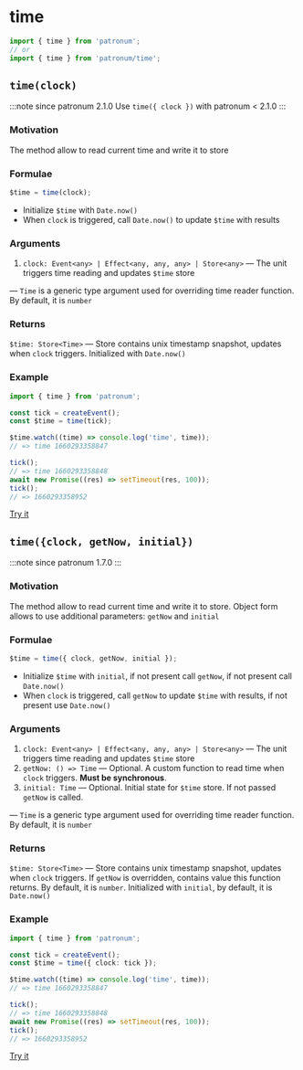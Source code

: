 # time

```ts
import { time } from 'patronum';
// or
import { time } from 'patronum/time';
```

## `time(clock)`

:::note since
patronum 2.1.0
Use `time({ clock })` with patronum < 2.1.0
:::

### Motivation

The method allow to read current time and write it to store

### Formulae

```ts
$time = time(clock);
```

- Initialize `$time` with `Date.now()`
- When `clock` is triggered, call `Date.now()` to update `$time` with results

### Arguments

1. `clock: Event<any> | Effect<any, any, any> | Store<any>` — The unit triggers time reading and updates `$time` store

— `Time` is a generic type argument used for overriding time reader function. By default, it is `number`

### Returns

`$time: Store<Time>` — Store contains unix timestamp snapshot, updates when `clock` triggers.
Initialized with `Date.now()`

### Example

```ts
import { time } from 'patronum';

const tick = createEvent();
const $time = time(tick);

$time.watch((time) => console.log('time', time));
// => time 1660293358847

tick();
// => time 1660293358848
await new Promise((res) => setTimeout(res, 100));
tick();
// => 1660293358952
```

[Try it](https://share.effector.dev/ZKcm1ebv)

## `time({clock, getNow, initial})`

:::note since
patronum 1.7.0
:::

### Motivation

The method allow to read current time and write it to store. Object form allows to use additional parameters: `getNow` and `initial`

### Formulae

```ts
$time = time({ clock, getNow, initial });
```

- Initialize `$time` with `initial`, if not present call `getNow`, if not present call `Date.now()`
- When `clock` is triggered, call `getNow` to update `$time` with results, if not present use `Date.now()`

### Arguments

1. `clock: Event<any> | Effect<any, any, any> | Store<any>` — The unit triggers time reading and updates `$time` store
2. `getNow: () => Time` — Optional. A custom function to read time when `clock` triggers. **Must be synchronous**.
3. `initial: Time` — Optional. Initial state for `$time` store. If not passed `getNow` is called.

— `Time` is a generic type argument used for overriding time reader function. By default, it is `number`

### Returns

`$time: Store<Time>` — Store contains unix timestamp snapshot, updates when `clock` triggers.
If `getNow` is overridden, contains value this function returns.
By default, it is `number`.
Initialized with `initial`, by default, it is `Date.now()`

### Example

```ts
import { time } from 'patronum';

const tick = createEvent();
const $time = time({ clock: tick });

$time.watch((time) => console.log('time', time));
// => time 1660293358847

tick();
// => time 1660293358848
await new Promise((res) => setTimeout(res, 100));
tick();
// => 1660293358952
```

[Try it](https://share.effector.dev/VuhhzWKE)
